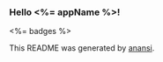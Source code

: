 ### Hello <%= appName %>!
<%= badges %>

This README was generated by [anansi](https://github.com/ntucker/anansi/tree/master/packages/generator-js#readme).
